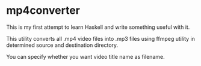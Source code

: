# mp4converter
This is my first attempt to learn Haskell and write something useful with it.

This utility converts all .mp4 video files into .mp3 files using ffmpeg utility in determined source and destination directory.

You can specify whether you want video title name as filename.
